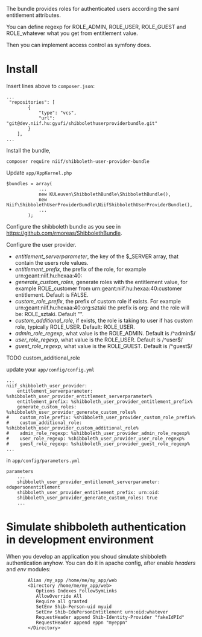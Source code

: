 The bundle provides roles for authenticated users according the saml entitlement attributes.

You can define regexp for ROLE_ADMIN, ROLE_USER, ROLE_GUEST and ROLE_whatever what you get from entitlement value.

Then you can implement access control as symfony does.

# Install
Insert lines above to ```composer.json```:

```
...
 "repositories": [
        {
            "type": "vcs",
            "url":  "git@dev.niif.hu:gyufi/shibbolethuserproviderbundle.git"
        }
    ],
...
```

Install the bundle,

```
composer require niif/shibboleth-user-provider-bundle
```

Update ```app/AppKernel.php```

```
$bundles = array(
            ...
            new KULeuven\ShibbolethBundle\ShibbolethBundle(),
            new Niif\ShibbolethUserProviderBundle\NiifShibbolethUserProviderBundle(),
            ...
        );

```

Configure the shibboleth bundle as you see in https://github.com/rmoreas/ShibbolethBundle.

Configure the user provider.

* *entitlement_serverparameter*, the key of the $_SERVER array, that contain the users role values.
* *entitlement_prefix*, the prefix of the role, for example urn:geant:niif.hu:hexaa:40:
* *generate_custom_roles*, generate roles with the entitlement value, for example ROLE_customer from urn:geant:niif.hu:hexaa:40:customer entitlement. Default is FALSE.
* *custom_role_prefix*, the prefix of custom role if exists. For example urn:geant:niif.hu:hexaa:40:org:sztaki the prefix is org: and the role will be: ROLE_sztaki. Default "".
* *custom_additional_role*, if exists, the role is taking to user if has custom role, typically ROLE_USER. Default: ROLE_USER.
* *admin_role_regexp*, what value is the ROLE_ADMIN. Default is /^admin$/
* *user_role_regexp*, what value is the ROLE_USER. Default is /^user$/
* *guest_role_regexp*, what value is the ROLE_GUEST. Default is /^guest$/

TODO custom_additional_role

update your ```app/config/config.yml```

```
...
niif_shibboleth_user_provider:
    entitlement_serverparameter: %shibboleth_user_provider_entitlement_serverparameter%
    entitlement_prefix: %shibboleth_user_provider_entitlement_prefix%
    generate_custom_roles: %shibboleth_user_provider_generate_custom_roles%
#    custom_role_prefix: %shibboleth_user_provider_custom_role_prefix%
#    custom_additional_role: %shibboleth_user_provider_custom_additional_role%
#    admin_role_regexp: %shibboleth_user_provider_admin_role_regexp%
#    user_role_regexp: %shibboleth_user_provider_user_role_regexp%
#    guest_role_regexp: %shibboleth_user_provider_guest_role_regexp%
...
```

in ```app/config/parameters.yml```

```
parameters
    ...
    shibboleth_user_provider_entitlement_serverparameter: edupersonentitlement
    shibboleth_user_provider_entitlement_prefix: urn:oid:
    shibboleth_user_provider_generate_custom_roles: true
    ...
```

# Simulate shibboleth authentication in development environment

When you develop an application you shoud simulate shibboleth authentication anyhow.
You can do it in apache config, after enable *headers* and *env* modules:

```
        Alias /my_app /home/me/my_app/web
        <Directory /home/me/my_app/web>
           Options Indexes FollowSymLinks
           AllowOverride All
           Require all granted           
           SetEnv Shib-Person-uid myuid
           SetEnv Shib-EduPersonEntitlement urn:oid:whatever
           RequestHeader append Shib-Identity-Provider "fakeIdPId"
           RequestHeader append eppn "myeppn"
        </Directory>
```